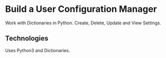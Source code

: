 # Build a User Configuration Manager

Work with Dictionaries in Python.  Create, Delete, Update and View Settings.

## Technologies

Uses Python3 and Dictionaries.
